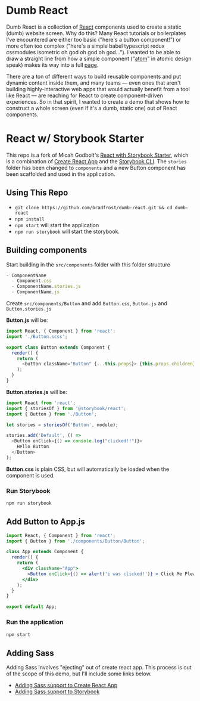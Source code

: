 # Dumb React
Dumb React is a collection of [React](https://reactjs.org/) components used to create a static (dumb) website screen. Why do this? Many React tutorials or boilerplates I've encountered are either too basic ("here's a button component!") or more often too complex ("here's a simple babel typescript redux cssmodules isometric oh god oh god oh god..."). I wanted to be able to draw a straight line from how a simple component ("[atom](http://atomicdesign.bradfrost.com/chapter-2/#atoms)" in atomic design speak) makes its way into a full [page](http://atomicdesign.bradfrost.com/chapter-2/#pages).

There are a ton of different ways to build reusable components and put dynamic content inside them, and many teams &mdash; even ones that aren't building highly-interactive web apps that would actually benefit from a tool like React &mdash; are reaching for React to create component-driven experiences. So in that spirit, I wanted to create a demo that shows how to construct a whole screen (even if it's a dumb, static one) out of React components.

# React w/ Storybook Starter
This repo is a fork of Micah Godbolt's [React with Storybook Starter](https://github.com/micahgodbolt/react-with-storybook-starter), which is a combination of [Create React App](https://github.com/facebook/create-react-app) and the [Storybook CLI](https://github.com/storybooks/storybook#getting-started). The `stories` folder has been changed to `components` and a new Button component has been scaffolded and used in the application.

## Using This Repo

- `git clone https://github.com/bradfrost/dumb-react.git && cd dumb-react`
- `npm install`
- `npm start` will start the application
- `npm run storybook` will start the storybook.

## Building components

Start building in the `src/components` folder with this folder structure

```js
- ComponentName
  - Component.css
  - ComponentName.stories.js
  - ComponentName.js
```

Create `src/components/Button` and add `Button.css`, `Button.js` and `Button.stories.js`

__Button.js__ will be:

```js
import React, { Component } from 'react';
import './Button.scss';

export class Button extends Component {
  render() {
    return (
      <button className="Button" {...this.props}> {this.props.children} </button>
    );
  }
}
```

__Button.stories.js__ will be:

```js
import React from 'react';
import { storiesOf } from '@storybook/react';
import { Button } from './Button';

let stories = storiesOf('Button', module);

stories.add('Default', () =>
  <Button onClick={() => console.log("clicked!!")}>
    Hello Button
  </Button>
);

```

__Button.css__ is plain CSS, but will automatically be loaded when the component is used.

### Run Storybook

```bash
npm run storybook
```

## Add Button to App.js

```jsx
import React, { Component } from 'react';
import { Button } from './components/Button/Button';

class App extends Component {
  render() {
    return (
      <div className="App">
        <Button onClick={() => alert('i was clicked!')} > Click Me Please </Button>
      </div>
    );
  }
}

export default App;
```

### Run the application 

```bash
npm start
```

## Adding Sass

Adding Sass involves "ejecting" out of create react app. This process is out of the scope of this demo, but I'll include some links below.

- [Adding Sass support to Create React App](https://medium.com/front-end-hacking/how-to-add-sass-or-scss-to-create-react-app-c303dae4b5bc)
- [Adding Sass support to Storybook](https://storybook.js.org/configurations/custom-webpack-config/)
